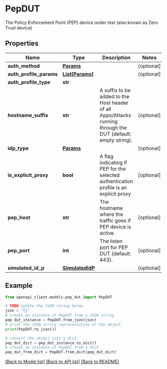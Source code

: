 # PepDUT

The Policy Enforcement Point (PEP) device under test (also known as Zero Trust device)

## Properties

Name | Type | Description | Notes
------------ | ------------- | ------------- | -------------
**auth_method** | [**Params**](Params.md) |  | [optional] 
**auth_profile_params** | [**List[Params]**](Params.md) |  | [optional] 
**auth_profile_type** | **str** |  | 
**hostname_suffix** | **str** | A suffix to be added to the Host header of all Apps/Attacks running through the DUT (default: empty string). | [optional] 
**idp_type** | [**Params**](Params.md) |  | [optional] 
**is_explicit_proxy** | **bool** | A flag indicating if PEP for the selected authentication profile is an explicit proxy | [optional] 
**pep_host** | **str** | The hostname where the traffic goes if PEP device is active. | [optional] 
**pep_port** | **int** | The listen port for PEP DUT (default: 443). | [optional] 
**simulated_id_p** | [**SimulatedIdP**](SimulatedIdP.md) |  | [optional] 

## Example

```python
from openapi_client.models.pep_dut import PepDUT

# TODO update the JSON string below
json = "{}"
# create an instance of PepDUT from a JSON string
pep_dut_instance = PepDUT.from_json(json)
# print the JSON string representation of the object
print(PepDUT.to_json())

# convert the object into a dict
pep_dut_dict = pep_dut_instance.to_dict()
# create an instance of PepDUT from a dict
pep_dut_from_dict = PepDUT.from_dict(pep_dut_dict)
```
[[Back to Model list]](../README.md#documentation-for-models) [[Back to API list]](../README.md#documentation-for-api-endpoints) [[Back to README]](../README.md)


